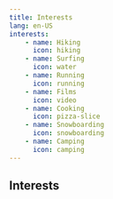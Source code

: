 ```yaml
---
title: Interests
lang: en-US
interests:
    - name: Hiking
      icon: hiking
    - name: Surfing
      icon: water
    - name: Running
      icon: running
    - name: Films
      icon: video
    - name: Cooking
      icon: pizza-slice
    - name: Snowboarding
      icon: snowboarding
    - name: Camping
      icon: camping
---
```


## Interests
<grid-container>
<span v-for="i in $frontmatter.interests">
<interests-card>
    <template v-slot:icon>
        <font-awesome-icon :icon="['fas', i.icon]" />
    </template>
    <template v-slot:description>
        {{ i.name }}
    </template> 
</interests-card>
</span>
</grid-container>
